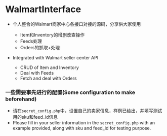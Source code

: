 # WalmartInterface

- 个人整合的Walmart商家中心各接口对接的源码，分享供大家使用
  - Item和Inventory的增删改查操作
  - Feeds处理
  - Orders的抓取+处理


- Integrated with Walmart seller center API
  - CRUD of Item and Inventory
  - Deal with Feeds
  - Fetch and deal with Orders

### 一些需要事先进行的配置(Some configuration to make beforehand)
- 请在`secret_config.php`中，设置自己的卖家信息，样例已给出，并填写测试用的sku和feed_id信息
- Please fill in your seller information in the `secret_config.php` with an example provided, along with sku and feed_id for testing purpose.
